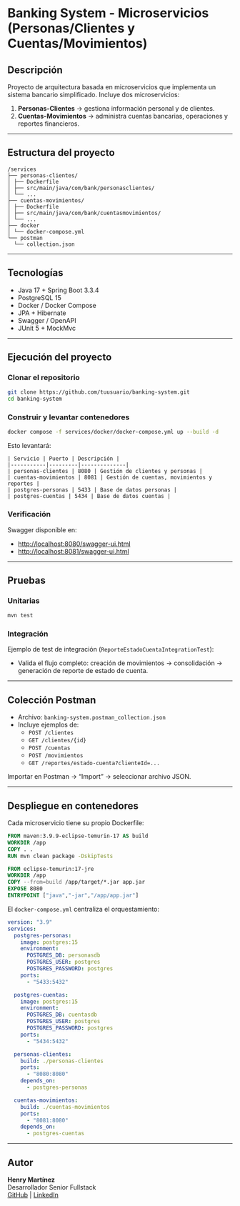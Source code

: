 # Banking System - Microservicios (Personas/Clientes y Cuentas/Movimientos)

## Descripción
Proyecto de arquitectura basada en microservicios que implementa un sistema bancario simplificado.
Incluye dos microservicios:
1. **Personas-Clientes** → gestiona información personal y de clientes.
2. **Cuentas-Movimientos** → administra cuentas bancarias, operaciones y reportes financieros.

---

## Estructura del proyecto

```
/services
├── personas-clientes/
│ ├── Dockerfile
│ ├── src/main/java/com/bank/personasclientes/
│ └── ...
├── cuentas-movimientos/
│ ├── Dockerfile
│ ├── src/main/java/com/bank/cuentasmovimientos/
│ └── ...
├── docker
│ └── docker-compose.yml
└── postman
  └── collection.json
```

---

## Tecnologías
- Java 17 + Spring Boot 3.3.4
- PostgreSQL 15
- Docker / Docker Compose
- JPA + Hibernate
- Swagger / OpenAPI
- JUnit 5 + MockMvc

---

## Ejecución del proyecto

### Clonar el repositorio
```bash
git clone https://github.com/tuusuario/banking-system.git
cd banking-system
```

### Construir y levantar contenedores
```bash
docker compose -f services/docker/docker-compose.yml up --build -d
```

Esto levantará:

```
| Servicio | Puerto | Descripción |
|-----------|---------|--------------|
| personas-clientes | 8080 | Gestión de clientes y personas |
| cuentas-movimientos | 8081 | Gestión de cuentas, movimientos y reportes |
| postgres-personas | 5433 | Base de datos personas |
| postgres-cuentas | 5434 | Base de datos cuentas |
```
### Verificación
Swagger disponible en:
- [http://localhost:8080/swagger-ui.html](http://localhost:8080/swagger-ui.html)
- [http://localhost:8081/swagger-ui.html](http://localhost:8081/swagger-ui.html)

---

## Pruebas

### Unitarias
```bash
mvn test
```

### Integración
Ejemplo de test de integración (`ReporteEstadoCuentaIntegrationTest`):
- Valida el flujo completo: creación de movimientos → consolidación → generación de reporte de estado de cuenta.

---

## Colección Postman

- Archivo: `banking-system.postman_collection.json`
- Incluye ejemplos de:
    - `POST /clientes`
    - `GET /clientes/{id}`
    - `POST /cuentas`
    - `POST /movimientos`
    - `GET /reportes/estado-cuenta?clienteId=...`

Importar en Postman → “Import” → seleccionar archivo JSON.

---

## Despliegue en contenedores

Cada microservicio tiene su propio Dockerfile:

```dockerfile
FROM maven:3.9.9-eclipse-temurin-17 AS build
WORKDIR /app
COPY . .
RUN mvn clean package -DskipTests

FROM eclipse-temurin:17-jre
WORKDIR /app
COPY --from=build /app/target/*.jar app.jar
EXPOSE 8080
ENTRYPOINT ["java","-jar","/app/app.jar"]
```

El `docker-compose.yml` centraliza el orquestamiento:

```yaml
version: "3.9"
services:
  postgres-personas:
    image: postgres:15
    environment:
      POSTGRES_DB: personasdb
      POSTGRES_USER: postgres
      POSTGRES_PASSWORD: postgres
    ports:
      - "5433:5432"

  postgres-cuentas:
    image: postgres:15
    environment:
      POSTGRES_DB: cuentasdb
      POSTGRES_USER: postgres
      POSTGRES_PASSWORD: postgres
    ports:
      - "5434:5432"

  personas-clientes:
    build: ./personas-clientes
    ports:
      - "8080:8080"
    depends_on:
      - postgres-personas

  cuentas-movimientos:
    build: ./cuentas-movimientos
    ports:
      - "8081:8080"
    depends_on:
      - postgres-cuentas
```

---

## Autor
**Henry Martínez**  
Desarrollador Senior Fullstack  
[GitHub](https://github.com/henry-martinez) | [LinkedIn](https://linkedin.com/in/henry-martinez)
